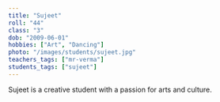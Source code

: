 ```yaml
---
title: "Sujeet"
roll: "44"
class: "3"
dob: "2009-06-01"
hobbies: ["Art", "Dancing"]
photo: "/images/students/sujeet.jpg"
teachers_tags: ["mr-verma"]
students_tags: ["sujeet"]
---
```

Sujeet is a creative student with a passion for arts and culture.